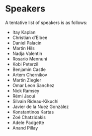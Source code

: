 <html>

<head> 
<h1>Speakers</h1>
</head>

<body>
<p>A tentative list of speakers is as follows:</p>

<ul>    
<li>Itay Kaplan</li>
<li>Christian d’Elbee</li>
<li>Daniel Palacin</li>
<li>Martin Hils</li>
<li>Nadja Valentin</li>
<li>Rosario Mennuni</li>
<li>Kobi Peterzil</li>
<li>Benjamin Castle</li>
<li>Artem Chernikov</li>
<li>Martin Ziegler</li>
<li>Omar Leon Sanchez</li>
<li>Nick Ramsey</li>
<li>Rémi Jaoui</li>
<li>Silvain Rideau-Kikuchi</li>
<li>Javier de la Nuez González</li>
<li>Konstantinos Kartas</li>
<li>Zoé Chatzidakis</li>
<li>Adele Padgette</li>
<li>Anand Pillay</li>
</ul>
</body>
<html>

